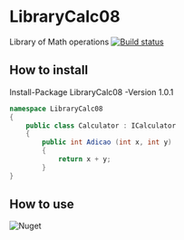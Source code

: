 # LibraryCalc08
Library of Math operations
[![Build status](https://ci.appveyor.com/api/projects/status/ucc7662a68dkc871/branch/master?svg=true)](https://ci.appveyor.com/project/OseiasRodrigues21946/librarycalc08/branch/master)


## How to install
Install-Package LibraryCalc08 -Version 1.0.1

```cs
namespace LibraryCalc08
{
    public class Calculator : ICalculator
    {
        public int Adicao (int x, int y)
        {
            return x + y;
        }
}
```
## How to use
![Nuget](https://img.shields.io/nuget/dt/LibraryCalc08.svg)
